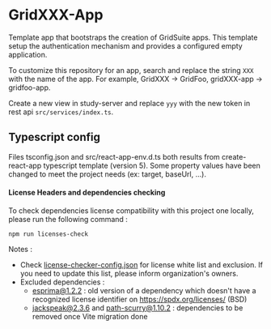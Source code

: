 # GridXXX-App

Template app that bootstraps the creation of GridSuite apps.
This template setup the authentication mechanism and provides a configured empty application.

To customize this repository for an app, search and replace the string `XXX` with the name of the app. For example, GridXXX -> GridFoo, gridXXX-app -> gridfoo-app.

Create a new view in study-server and replace `yyy` with the new token in rest api `src/services/index.ts`. 

## Typescript config

Files tsconfig.json and src/react-app-env.d.ts both results from create-react-app typescript template (version 5).
Some property values have been changed to meet the project needs (ex: target, baseUrl, ...).

#### License Headers and dependencies checking

To check dependencies license compatibility with this project one locally, please run the following command :

```
npm run licenses-check
```

Notes : 
* Check [license-checker-config.json](license-checker-config.json) for license white list and exclusion.
If you need to update this list, please inform organization's owners.
* Excluded dependencies :
    * esprima@1.2.2 : old version of a dependency which doesn't have a recognized license identifier on https://spdx.org/licenses/ (BSD)
    * jackspeak@2.3.6 and path-scurry@1.10.2 : dependencies to be removed once Vite migration done
